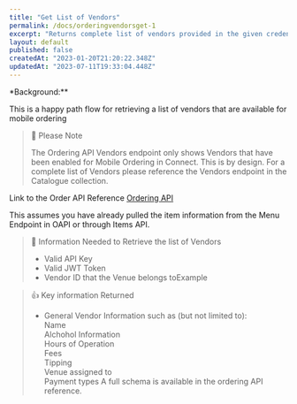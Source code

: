 ```yaml
---
title: "Get List of Vendors"
permalink: /docs/orderingvendorsget-1
excerpt: "Returns complete list of vendors provided in the given credentials. Access to vendors is granted after successful request to */auth/ordering* endpoint based on *X-API-Key*).\n<br />List can be filtered by optional query parameters:\n * seat ID - internal seat identifier assigned to vendors. Useful when vendor list must be narrowed down and displayed for the specific seat only (please see */venues/{venue_id}/levels/{level_id}/seats* endpoint for complete list of seat IDs)\n * venue ID - internal venue identifier associated with vendors. Since the complete list contains all venues/vendors provided in the credentials this filter could be used when vendor list must be retrieved for specific venue only\n * external ID - external identifier assigned to vendors"
layout: default
published: false
createdAt: "2023-01-20T21:20:22.348Z"
updatedAt: "2023-07-11T19:33:04.448Z"
---
```

\*Background:\*\*

This is a happy path flow for retrieving a list of vendors that are available for mobile ordering

> 🚧 Please Note
> 
> The Ordering API Vendors endpoint only shows Vendors that have been enabled for Mobile Ordering in Connect. This is by design. For a complete list of Vendors please reference the Vendors endpoint in the Catalogue collection. 

Link to the Order API Reference [Ordering API]({{site.baseurl}}/reference/orders)

This assumes you have already pulled the item information from the Menu Endpoint in OAPI or through Items API.

> 📘 Information Needed to Retrieve the list of Vendors
> 
> - Valid API Key
> - Valid JWT Token
> - Vendor ID that the Venue belongs toExample

> 👍 Key information Returned
> 
> - General Vendor Information such as (but not limited to):  
>   Name  
>   Alchohol Information  
>   Hours of Operation  
>   Fees  
>   Tipping  
>   Venue assigned to  
>   Payment types
>   A full schema is available in the ordering API reference.
